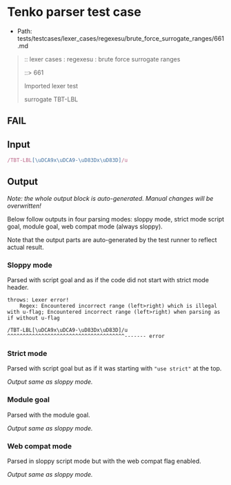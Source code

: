 # Tenko parser test case

- Path: tests/testcases/lexer_cases/regexesu/brute_force_surrogate_ranges/661.md

> :: lexer cases : regexesu : brute force surrogate ranges
>
> ::> 661
>
> Imported lexer test
>
> surrogate TBT-LBL

## FAIL

## Input

`````js
/TBT-LBL[\uDCA9x\uDCA9-\uD83Dx\uD83D]/u
`````

## Output

_Note: the whole output block is auto-generated. Manual changes will be overwritten!_

Below follow outputs in four parsing modes: sloppy mode, strict mode script goal, module goal, web compat mode (always sloppy).

Note that the output parts are auto-generated by the test runner to reflect actual result.

### Sloppy mode

Parsed with script goal and as if the code did not start with strict mode header.

`````
throws: Lexer error!
    Regex: Encountered incorrect range (left>right) which is illegal with u-flag; Encountered incorrect range (left>right) when parsing as if without u-flag

/TBT-LBL[\uDCA9x\uDCA9-\uD83Dx\uD83D]/u
^^^^^^^^^^^^^^^^^^^^^^^^^^^^^^^^^^^^^^------- error
`````

### Strict mode

Parsed with script goal but as if it was starting with `"use strict"` at the top.

_Output same as sloppy mode._

### Module goal

Parsed with the module goal.

_Output same as sloppy mode._

### Web compat mode

Parsed in sloppy script mode but with the web compat flag enabled.

_Output same as sloppy mode._
